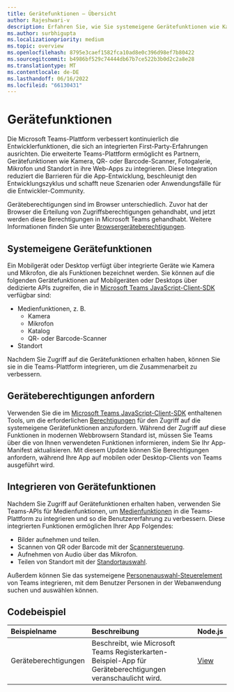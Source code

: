 ```yaml
---
title: Gerätefunktionen – Übersicht
author: Rajeshwari-v
description: Erfahren Sie, wie Sie systemeigene Gerätefunktionen wie Kamera, Bild, Medien, Mikrofon, QR-Code und vieles mehr in Microsoft Teams App integrieren.
ms.author: surbhigupta
ms.localizationpriority: medium
ms.topic: overview
ms.openlocfilehash: 8795e3caef1582fca10ad8e0c396d98ef7b80422
ms.sourcegitcommit: b4986bf529c74444db67b7ce522b3b0d2c2a8e28
ms.translationtype: MT
ms.contentlocale: de-DE
ms.lasthandoff: 06/16/2022
ms.locfileid: "66130431"
---
```

# <a name="device-capabilities"></a>Gerätefunktionen

Die Microsoft Teams-Plattform verbessert kontinuierlich die Entwicklerfunktionen, die sich an integrierten First-Party-Erfahrungen ausrichten. Die erweiterte Teams-Plattform ermöglicht es Partnern, Gerätefunktionen wie Kamera, QR- oder Barcode-Scanner, Fotogalerie, Mikrofon und Standort in ihre Web-Apps zu integrieren. Diese Integration reduziert die Barrieren für die App-Entwicklung, beschleunigt den Entwicklungszyklus und schafft neue Szenarien oder Anwendungsfälle für die Entwickler-Community.

Geräteberechtigungen sind im Browser unterschiedlich. Zuvor hat der Browser die Erteilung von Zugriffsberechtigungen gehandhabt, und jetzt werden diese Berechtigungen in Microsoft Teams gehandhabt. Weitere Informationen finden Sie unter [Browsergeräteberechtigungen](browser-device-permissions.md).

## <a name="native-device-capabilities"></a>Systemeigene Gerätefunktionen

Ein Mobilgerät oder Desktop verfügt über integrierte Geräte wie Kamera und Mikrofon, die als Funktionen bezeichnet werden. Sie können auf die folgenden Gerätefunktionen auf Mobilgeräten oder Desktops über dedizierte APIs zugreifen, die in [Microsoft Teams JavaScript-Client-SDK](/javascript/api/overview/msteams-client?view=msteams-client-js-latest&preserve-view=true) verfügbar sind:

* Medienfunktionen, z. B.
  * Kamera
  * Mikrofon
  * Katalog
  * QR- oder Barcode-Scanner
* Standort

Nachdem Sie Zugriff auf die Gerätefunktionen erhalten haben, können Sie sie in die Teams-Plattform integrieren, um die Zusammenarbeit zu verbessern.

## <a name="request-device-permissions"></a>Geräteberechtigungen anfordern

Verwenden Sie die im [Microsoft Teams JavaScript-Client-SDK](/javascript/api/overview/msteams-client?view=msteams-client-js-latest&preserve-view=true) enthaltenen Tools, um die erforderlichen [Berechtigungen](native-device-permissions.md) für den Zugriff auf die systemeigene Gerätefunktionen anzufordern. Während der Zugriff auf diese Funktionen in modernen Webbrowsern Standard ist, müssen Sie Teams über die von Ihnen verwendeten Funktionen informieren, indem Sie Ihr App-Manifest aktualisieren. Mit diesem Update können Sie Berechtigungen anfordern, während Ihre App auf mobilen oder Desktop-Clients von Teams ausgeführt wird.

## <a name="integrate-device-capabilities"></a>Integrieren von Gerätefunktionen

Nachdem Sie Zugriff auf Gerätefunktionen erhalten haben, verwenden Sie Teams-APIs für Medienfunktionen, um [Medienfunktionen](media-capabilities.md) in die Teams-Plattform zu integrieren und so die Benutzererfahrung zu verbessern. Diese integrierten Funktionen ermöglichen Ihrer App Folgendes:

* Bilder aufnehmen und teilen.
* Scannen von QR oder Barcode mit der [Scannersteuerung](qr-barcode-scanner-capability.md).
* Aufnehmen von Audio über das Mikrofon.
* Teilen von Standort mit der [Standortauswahl](location-capability.md).

Außerdem können Sie das systemeigene [Personenauswahl-Steuerelement](people-picker-capability.md) von Teams integrieren, mit dem Benutzer Personen in der Webanwendung suchen und auswählen können.

## <a name="code-sample"></a>Codebeispiel

| Beispielname           | Beschreibung | Node.js    |
|:---------------------|:--------------|:---------|
|Geräteberechtigungen | Beschreibt, wie Microsoft Teams Registerkarten-Beispiel-App für Geräteberechtigungen veranschaulicht wird. |[View](<https://github.com/OfficeDev/Microsoft-Teams-Samples/tree/main/samples/tab-device-permissions/nodejs>)|
